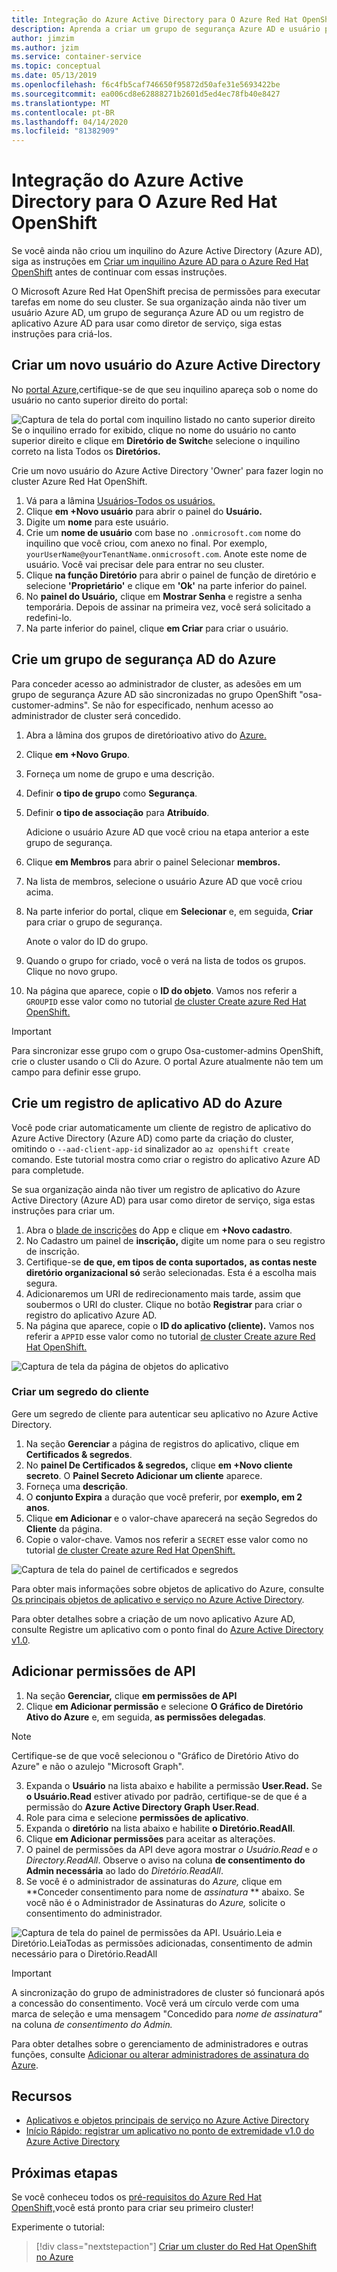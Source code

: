 ```yaml
---
title: Integração do Azure Active Directory para O Azure Red Hat OpenShift
description: Aprenda a criar um grupo de segurança Azure AD e usuário para testar aplicativos no seu cluster Microsoft Azure Red Hat OpenShift.
author: jimzim
ms.author: jzim
ms.service: container-service
ms.topic: conceptual
ms.date: 05/13/2019
ms.openlocfilehash: f6c4fb5caf746650f95872d50afe31e5693422be
ms.sourcegitcommit: ea006cd8e62888271b2601d5ed4ec78fb40e8427
ms.translationtype: MT
ms.contentlocale: pt-BR
ms.lasthandoff: 04/14/2020
ms.locfileid: "81382909"
---
```

# <a name="azure-active-directory-integration-for-azure-red-hat-openshift"></a>Integração do Azure Active Directory para O Azure Red Hat OpenShift

Se você ainda não criou um inquilino do Azure Active Directory (Azure AD), siga as instruções em [Criar um inquilino Azure AD para o Azure Red Hat OpenShift](howto-create-tenant.md) antes de continuar com essas instruções.

O Microsoft Azure Red Hat OpenShift precisa de permissões para executar tarefas em nome do seu cluster. Se sua organização ainda não tiver um usuário Azure AD, um grupo de segurança Azure AD ou um registro de aplicativo Azure AD para usar como diretor de serviço, siga estas instruções para criá-los.

## <a name="create-a-new-azure-active-directory-user"></a>Criar um novo usuário do Azure Active Directory

No [portal Azure,](https://portal.azure.com)certifique-se de que seu inquilino apareça sob o nome do usuário no canto superior direito do portal:

![Captura de tela do portal](./media/howto-create-tenant/tenant-callout.png) com inquilino listado no canto superior direito Se o inquilino errado for exibido, clique no nome do usuário no canto superior direito e clique em **Diretório de Switch**e selecione o inquilino correto na lista Todos os **Diretórios.**

Crie um novo usuário do Azure Active Directory 'Owner' para fazer login no cluster Azure Red Hat OpenShift.

1. Vá para a lâmina [Usuários-Todos os usuários.](https://portal.azure.com/#blade/Microsoft_AAD_IAM/UsersManagementMenuBlade/AllUsers)
2. Clique **em +Novo usuário** para abrir o painel do **Usuário.**
3. Digite um **nome** para este usuário.
4. Crie um **nome de usuário** com base no `.onmicrosoft.com` nome do inquilino que você criou, com anexo no final. Por exemplo, `yourUserName@yourTenantName.onmicrosoft.com`. Anote este nome de usuário. Você vai precisar dele para entrar no seu cluster.
5. Clique **na função Diretório** para abrir o painel de função de diretório e selecione **'Proprietário'** e clique em **'Ok'** na parte inferior do painel.
6. No **painel do Usuário,** clique em **Mostrar Senha** e registre a senha temporária. Depois de assinar na primeira vez, você será solicitado a redefini-lo.
7. Na parte inferior do painel, clique **em Criar** para criar o usuário.

## <a name="create-an-azure-ad-security-group"></a>Crie um grupo de segurança AD do Azure

Para conceder acesso ao administrador de cluster, as adesões em um grupo de segurança Azure AD são sincronizadas no grupo OpenShift "osa-customer-admins". Se não for especificado, nenhum acesso ao administrador de cluster será concedido.

1. Abra a lâmina dos grupos de diretórioativo ativo do [Azure.](https://portal.azure.com/#blade/Microsoft_AAD_IAM/GroupsManagementMenuBlade/AllGroups)
2. Clique **em +Novo Grupo**.
3. Forneça um nome de grupo e uma descrição.
4. Definir **o tipo de grupo** como **Segurança**.
5. Definir **o tipo de associação** para **Atribuído**.

    Adicione o usuário Azure AD que você criou na etapa anterior a este grupo de segurança.

6. Clique **em Membros** para abrir o painel Selecionar **membros.**
7. Na lista de membros, selecione o usuário Azure AD que você criou acima.
8. Na parte inferior do portal, clique em **Selecionar** e, em seguida, **Criar** para criar o grupo de segurança.

    Anote o valor do ID do grupo.

9. Quando o grupo for criado, você o verá na lista de todos os grupos. Clique no novo grupo.
10. Na página que aparece, copie o **ID do objeto**. Vamos nos referir a `GROUPID` esse valor como no tutorial [de cluster Create azure Red Hat OpenShift.](tutorial-create-cluster.md)

> [!IMPORTANT]
> Para sincronizar esse grupo com o grupo Osa-customer-admins OpenShift, crie o cluster usando o Cli do Azure. O portal Azure atualmente não tem um campo para definir esse grupo.

## <a name="create-an-azure-ad-app-registration"></a>Crie um registro de aplicativo AD do Azure

Você pode criar automaticamente um cliente de registro de aplicativo do Azure Active Directory (Azure AD) como parte da criação do cluster, omitindo o `--aad-client-app-id` sinalizador ao `az openshift create` comando. Este tutorial mostra como criar o registro do aplicativo Azure AD para completude.

Se sua organização ainda não tiver um registro de aplicativo do Azure Active Directory (Azure AD) para usar como diretor de serviço, siga estas instruções para criar um.

1. Abra o [blade de inscrições](https://portal.azure.com/#blade/Microsoft_AAD_IAM/ActiveDirectoryMenuBlade/RegisteredAppsPreview) do App e clique em **+Novo cadastro**.
2. No Cadastro um painel de **inscrição,** digite um nome para o seu registro de inscrição.
3. Certifique-se **de que, em tipos de conta suportados,** **as contas neste diretório organizacional só** serão selecionadas. Esta é a escolha mais segura.
4. Adicionaremos um URI de redirecionamento mais tarde, assim que soubermos o URI do cluster. Clique no botão **Registrar** para criar o registro do aplicativo Azure AD.
5. Na página que aparece, copie o **ID do aplicativo (cliente).** Vamos nos referir a `APPID` esse valor como no tutorial [de cluster Create azure Red Hat OpenShift.](tutorial-create-cluster.md)

![Captura de tela da página de objetos do aplicativo](./media/howto-create-tenant/get-app-id.png)

### <a name="create-a-client-secret"></a>Criar um segredo do cliente

Gere um segredo de cliente para autenticar seu aplicativo no Azure Active Directory.

1. Na seção **Gerenciar** a página de registros do aplicativo, clique em **Certificados & segredos**.
2. No **painel De Certificados & segredos,** clique **em +Novo cliente secreto**.  O **Painel Secreto Adicionar um cliente** aparece.
3. Forneça uma **descrição**.
4. O **conjunto Expira** a duração que você preferir, por **exemplo, em 2 anos**.
5. Clique **em Adicionar** e o valor-chave aparecerá na seção Segredos do **Cliente** da página.
6. Copie o valor-chave. Vamos nos referir a `SECRET` esse valor como no tutorial [de cluster Create azure Red Hat OpenShift.](tutorial-create-cluster.md)

![Captura de tela do painel de certificados e segredos](./media/howto-create-tenant/create-key.png)

Para obter mais informações sobre objetos de aplicativo do Azure, consulte [Os principais objetos de aplicativo e serviço no Azure Active Directory](https://docs.microsoft.com/azure/active-directory/develop/app-objects-and-service-principals).

Para obter detalhes sobre a criação de um novo aplicativo Azure AD, consulte Registre um aplicativo com o ponto final do [Azure Active Directory v1.0](https://docs.microsoft.com/azure/active-directory/develop/quickstart-v1-add-azure-ad-app).

## <a name="add-api-permissions"></a>Adicionar permissões de API

[//]: # (Não mude para O Gráfico do Microsoft. Não funciona com o Microsoft Graph.)
1. Na seção **Gerenciar,** clique **em permissões de API**
2. Clique **em Adicionar permissão** e selecione **O Gráfico de Diretório Ativo do Azure** e, em seguida, **as permissões delegadas**.
> [!NOTE]
> Certifique-se de que você selecionou o "Gráfico de Diretório Ativo do Azure" e não o azulejo "Microsoft Graph".

3. Expanda o **Usuário** na lista abaixo e habilite a permissão **User.Read.** Se **o Usuário.Read** estiver ativado por padrão, certifique-se de que é a permissão do **Azure Active Directory Graph** **User.Read**.
4. Role para cima e selecione **permissões de aplicativo**.
5. Expanda o **diretório** na lista abaixo e habilite **o Diretório.ReadAll**.
6. Clique **em Adicionar permissões** para aceitar as alterações.
7. O painel de permissões da API deve agora mostrar *o Usuário.Read* e *o Directory.ReadAll*. Observe o aviso na coluna **de consentimento do Admin necessária** ao lado do *Diretório.ReadAll*.
8. Se você é o administrador de assinaturas do *Azure,* clique em **Conceder consentimento para nome de *assinatura* ** abaixo. Se você não é o Administrador de Assinaturas do *Azure,* solicite o consentimento do administrador.

![Captura de tela do painel de permissões da API. Usuário.Leia e Diretório.LeiaTodas as permissões adicionadas, consentimento de admin necessário para o Diretório.ReadAll](./media/howto-aad-app-configuration/permissions-required.png)

> [!IMPORTANT]
> A sincronização do grupo de administradores de cluster só funcionará após a concessão do consentimento. Você verá um círculo verde com uma marca de seleção e uma mensagem "Concedido para *nome de assinatura"* na coluna *de consentimento do Admin.*

Para obter detalhes sobre o gerenciamento de administradores e outras funções, consulte [Adicionar ou alterar administradores de assinatura do Azure](https://docs.microsoft.com/azure/billing/billing-add-change-azure-subscription-administrator).

## <a name="resources"></a>Recursos

* [Aplicativos e objetos principais de serviço no Azure Active Directory](https://docs.microsoft.com/azure/active-directory/develop/app-objects-and-service-principals)
* [Início Rápido: registrar um aplicativo no ponto de extremidade v1.0 do Azure Active Directory](https://docs.microsoft.com/azure/active-directory/develop/quickstart-v1-add-azure-ad-app)

## <a name="next-steps"></a>Próximas etapas

Se você conheceu todos os [pré-requisitos do Azure Red Hat OpenShift,](howto-setup-environment.md)você está pronto para criar seu primeiro cluster!

Experimente o tutorial:
> [!div class="nextstepaction"]
> [Criar um cluster do Red Hat OpenShift no Azure](tutorial-create-cluster.md)
